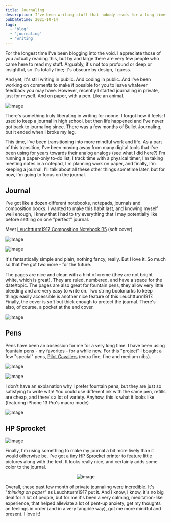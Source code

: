 ```yaml
---
title: Journaling
description: I've been writing stuff that nobody reads for a long time. Now I not only do it here but also in a private paper-based journal. And it's been a game-changer in the past few months.
pubDatetime: 2021-10-14
tags:
  - 'blog'
  - 'journaling'
  - 'writing'
---
```


For the longest time I've been blogging into the void. I appreciate those of you actually reading this, but by and large there are very few people who came here to read my stuff. Arguably, it's not too profound or deep or insightful, so it's totally fine; it's obscure by design, I guess.

And yet, it's still writing in public. And coding in public. And I've been working on comments to make it possible for you to leave whatever feedback you may have. However, recently I started journaling in private, just for myself. And on paper, with a pen. Like an animal.

<img
  src="/blog/posts/journaling/7d5aecc45d9d076d60778e0485260af6782ea21d-2615x1885.avif"
  alt="image"
  placeholder="blurred"
/>

There's something truly liberating in writing for noone. I forgot how it feels; I used to keep a journal in high school, but then life happened and I've never got back to journaling since. There was a few months of Bullet Journaling, but it ended when I broke my leg.

This time, I've been transitioning into more mindful work and life. As a part of this transition, I've been moving away from many digital tools that I've been using for years towards their analog analogs (see what I did here?) I'm running a paper-only to-do list, I track time with a physical timer, I'm taking meeting notes in a notepad, I'm planning work on paper, and finally, I'm keeping a journal. I'll talk about all these other things sometime later, but for now, I'm going to focus on the journal.

## Journal

I've got like a dozen different notebooks, notepads, journals and composition books. I wanted to make this habit last, and knowing myself well enough, I knew that I had to try everything that I may potentially like before settling on one "perfect" journal.

Meet [Leuchtturm1917 Composition Notebook B5](https://www.leuchtturm1917.us/notebook-composition-b5-ruled-softcover-121-numbered-pages-emerald.html) (soft cover).

<img
  src="/blog/posts/journaling/4d149d14394fad03294cb36fc3f71105b4673534-788x1280.avif"
  alt="image"
  placeholder="blurred"
/>

<img
  src="/blog/posts/journaling/be645509e0852d4830d6f5f1b670f12fdfa57910-1000x445.avif"
  alt="image"
  placeholder="blurred"
/>

It's fantastically simple and plain, nothing fancy, really. But I love it. So much so that I've got two more - for the future.

The pages are nice and clean with a hint of creme (they are not bright white, which is great). They are ruled, numbered, and have a space for the date/topic. The pages are also great for fountain pens, they allow very little bleeding and are very easy to write on. Two string bookmarks to keep things easily accessible is another nice feature of this Leuchtturm1917. Finally, the cover is soft but thick enough to protect the journal. There's also, of course, a pocket at the end cover.

<img
  src="/blog/posts/journaling/dab5bb5de60530dc514ca743b52b3a76932da10c-1000x563.avif"
  alt="image"
  placeholder="blurred"
/>

## Pens

Pens have been an obsession for me for a very long time. I have been using fountain pens - my favorites - for a while now. For this "project" I bought a few "special" pens, [Pilot Cavaliers](https://www.jetpens.com/Pilot-Cavalier-Fountain-Pen-Metallic-Pearl-White-Medium-Nib/pd/22744) (extra fine, fine and medium nibs).

<img
  src="/blog/posts/journaling/15d4a5b1c9bf7279067b1d25806d0e01343536b6-1000x563.avif"
  alt="image"
  placeholder="blurred"
/>

<img
  src="/blog/posts/journaling/dc8937c78f0e62b685a4a03ba6dc69979778d04e-2268x4032.avif"
  alt="image"
  placeholder="blurred"
/>

I don't have an explanation why I prefer fountain pens, but they are just so satisfying to write with! You could use different ink with the same pen, refills are cheap, and there's a lot of variety. Anyhow, this is what it looks like (featuring iPhone 13 Pro's macro mode)

<img
  src="/blog/posts/journaling/98f7165faa91f2e826db03a0b57fd572de68c591-1000x563.avif"
  alt="image"
  placeholder="blurred"
/>

## HP Sprocket

<img
  src="/blog/posts/journaling/4f9fd1faf8a132ad617c76545b422f50964a3afe-1000x563.avif"
  alt="image"
  placeholder="blurred"
/>

Finally, I'm using something to make my journal a bit more lively than it would otherwise be. I've got a tiny [HP Sprocket](https://sprocketprinters.com/) printer to feature little pictures along with the text. It looks really nice, and certainly adds some color to the journal.

<center>
  <img
    src="/blog/posts/journaling/cd0069454374ae28fd083ef77828584fc265b2f8-400x225.gif"
    alt="image"
  />
</center>

Overall, these past few month of private journaling were incredible. It's "_thinking on paper_" as Leuchtturm1917 put it. And I know, I know, it's no big deal for a lot of people, but for me it's been a very calming, meditation-like experience, that helped alleviate a lot of pent-up anxiety, get my thoughts an feelings in order (and in a very tangible way), got me more mindful and present. I love it!
